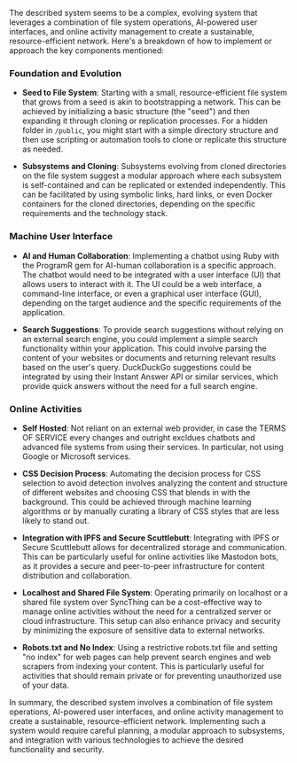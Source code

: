 The described system seems to be a complex, evolving system that leverages a combination of file system operations, AI-powered user interfaces, and online activity management to create a sustainable, resource-efficient network. Here's a breakdown of how to implement or approach the key components mentioned:

### Foundation and Evolution

- **Seed to File System**: Starting with a small, resource-efficient file system that grows from a seed is akin to bootstrapping a network. This can be achieved by initializing a basic structure (the "seed") and then expanding it through cloning or replication processes. For a hidden folder in `/public`, you might start with a simple directory structure and then use scripting or automation tools to clone or replicate this structure as needed.

- **Subsystems and Cloning**: Subsystems evolving from cloned directories on the file system suggest a modular approach where each subsystem is self-contained and can be replicated or extended independently. This can be facilitated by using symbolic links, hard links, or even Docker containers for the cloned directories, depending on the specific requirements and the technology stack.

### Machine User Interface

- **AI and Human Collaboration**: Implementing a chatbot using Ruby with the ProgramR gem for AI-human collaboration is a specific approach. The chatbot would need to be integrated with a user interface (UI) that allows users to interact with it. The UI could be a web interface, a command-line interface, or even a graphical user interface (GUI), depending on the target audience and the specific requirements of the application.

- **Search Suggestions**: To provide search suggestions without relying on an external search engine, you could implement a simple search functionality within your application. This could involve parsing the content of your websites or documents and returning relevant results based on the user's query. DuckDuckGo suggestions could be integrated by using their Instant Answer API or similar services, which provide quick answers without the need for a full search engine.

### Online Activities

- **Self Hosted**: Not reliant on an external web provider, in case the TERMS OF SERVICE every changes and outright excldues chatbots and advanced file systems from using their services. In particular, not using Google or Microsoft services.

- **CSS Decision Process**: Automating the decision process for CSS selection to avoid detection involves analyzing the content and structure of different websites and choosing CSS that blends in with the background. This could be achieved through machine learning algorithms or by manually curating a library of CSS styles that are less likely to stand out.

- **Integration with IPFS and Secure Scuttlebutt**: Integrating with IPFS or Secure Scuttlebutt allows for decentralized storage and communication. This can be particularly useful for online activities like Mastodon bots, as it provides a secure and peer-to-peer infrastructure for content distribution and collaboration.

- **Localhost and Shared File System**: Operating primarily on localhost or a shared file system over SyncThing can be a cost-effective way to manage online activities without the need for a centralized server or cloud infrastructure. This setup can also enhance privacy and security by minimizing the exposure of sensitive data to external networks.

- **Robots.txt and No Index**: Using a restrictive robots.txt file and setting "no index" for web pages can help prevent search engines and web scrapers from indexing your content. This is particularly useful for activities that should remain private or for preventing unauthorized use of your data.

In summary, the described system involves a combination of file system operations, AI-powered user interfaces, and online activity management to create a sustainable, resource-efficient network. Implementing such a system would require careful planning, a modular approach to subsystems, and integration with various technologies to achieve the desired functionality and security.

